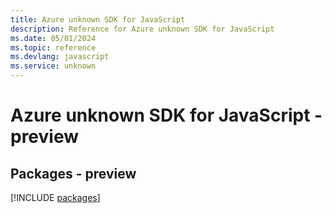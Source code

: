 ```yaml
---
title: Azure unknown SDK for JavaScript
description: Reference for Azure unknown SDK for JavaScript
ms.date: 05/01/2024
ms.topic: reference
ms.devlang: javascript
ms.service: unknown
---
```

# Azure unknown SDK for JavaScript - preview
## Packages - preview
[!INCLUDE [packages](unknown-index.md)]